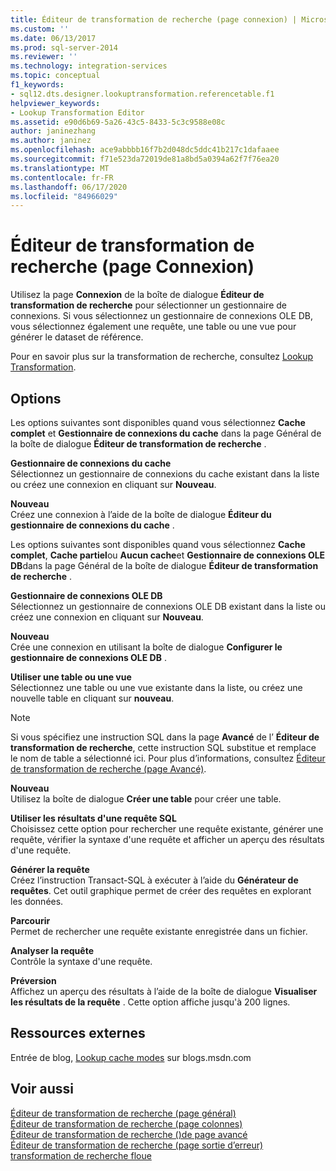 ```yaml
---
title: Éditeur de transformation de recherche (page connexion) | Microsoft Docs
ms.custom: ''
ms.date: 06/13/2017
ms.prod: sql-server-2014
ms.reviewer: ''
ms.technology: integration-services
ms.topic: conceptual
f1_keywords:
- sql12.dts.designer.lookuptransformation.referencetable.f1
helpviewer_keywords:
- Lookup Transformation Editor
ms.assetid: e90d6b69-5a26-43c5-8433-5c3c9588e08c
author: janinezhang
ms.author: janinez
ms.openlocfilehash: ace9abbbb16f7b2d048dc5ddc41b217c1dafaaee
ms.sourcegitcommit: f71e523da72019de81a8bd5a0394a62f7f76ea20
ms.translationtype: MT
ms.contentlocale: fr-FR
ms.lasthandoff: 06/17/2020
ms.locfileid: "84966029"
---
```

# <a name="lookup-transformation-editor-connection-page"></a>Éditeur de transformation de recherche (page Connexion)
  Utilisez la page **Connexion** de la boîte de dialogue **Éditeur de transformation de recherche** pour sélectionner un gestionnaire de connexions. Si vous sélectionnez un gestionnaire de connexions OLE DB, vous sélectionnez également une requête, une table ou une vue pour générer le dataset de référence.  
  
 Pour en savoir plus sur la transformation de recherche, consultez [Lookup Transformation](data-flow/transformations/lookup-transformation.md).  
  
## <a name="options"></a>Options  
 Les options suivantes sont disponibles quand vous sélectionnez **Cache complet** et **Gestionnaire de connexions du cache** dans la page Général de la boîte de dialogue **Éditeur de transformation de recherche** .  
  
 **Gestionnaire de connexions du cache**  
 Sélectionnez un gestionnaire de connexions du cache existant dans la liste ou créez une connexion en cliquant sur **Nouveau**.  
  
 **Nouveau**  
 Créez une connexion à l’aide de la boîte de dialogue **Éditeur du gestionnaire de connexions du cache** .  
  
 Les options suivantes sont disponibles quand vous sélectionnez **Cache complet**, **Cache partiel**ou **Aucun cache**et **Gestionnaire de connexions OLE DB**dans la page Général de la boîte de dialogue **Éditeur de transformation de recherche** .  
  
 **Gestionnaire de connexions OLE DB**  
 Sélectionnez un gestionnaire de connexions OLE DB existant dans la liste ou créez une connexion en cliquant sur **Nouveau**.  
  
 **Nouveau**  
 Crée une connexion en utilisant la boîte de dialogue **Configurer le gestionnaire de connexions OLE DB** .  
  
 **Utiliser une table ou une vue**  
 Sélectionnez une table ou une vue existante dans la liste, ou créez une nouvelle table en cliquant sur **nouveau**.  
  
> [!NOTE]  
>  Si vous spécifiez une instruction SQL dans la page **Avancé** de l’ **Éditeur de transformation de recherche**, cette instruction SQL substitue et remplace le nom de table a sélectionné ici. Pour plus d’informations, consultez [Éditeur de transformation de recherche &#40;page Avancé&#41;](../../2014/integration-services/lookup-transformation-editor-advanced-page.md).  
  
 **Nouveau**  
 Utilisez la boîte de dialogue **Créer une table** pour créer une table.  
  
 **Utiliser les résultats d'une requête SQL**  
 Choisissez cette option pour rechercher une requête existante, générer une requête, vérifier la syntaxe d'une requête et afficher un aperçu des résultats d'une requête.  
  
 **Générer la requête**  
 Créez l’instruction Transact-SQL à exécuter à l’aide du **Générateur de requêtes**. Cet outil graphique permet de créer des requêtes en explorant les données.  
  
 **Parcourir**  
 Permet de rechercher une requête existante enregistrée dans un fichier.  
  
 **Analyser la requête**  
 Contrôle la syntaxe d'une requête.  
  
 **Préversion**  
 Affichez un aperçu des résultats à l’aide de la boîte de dialogue **Visualiser les résultats de la requête** . Cette option affiche jusqu'à 200 lignes.  
  
## <a name="external-resources"></a>Ressources externes  
 Entrée de blog, [Lookup cache modes](https://go.microsoft.com/fwlink/?LinkId=219518) sur blogs.msdn.com  
  
## <a name="see-also"></a>Voir aussi  
 [Éditeur de transformation de recherche &#40;page général&#41;](general-page-of-integration-services-designers-options.md)   
 [Éditeur de transformation de recherche &#40;page colonnes&#41;](../../2014/integration-services/lookup-transformation-editor-columns-page.md)   
 [Éditeur de transformation de recherche &#40;&#41;de page avancé](../../2014/integration-services/lookup-transformation-editor-advanced-page.md)   
 [Éditeur de transformation de recherche &#40;page sortie d’erreur&#41;](../../2014/integration-services/lookup-transformation-editor-error-output-page.md)   
 [transformation de recherche floue](data-flow/transformations/fuzzy-lookup-transformation.md)  
  
  
